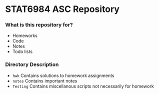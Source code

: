 # STAT6984 ASC Repository

### What is this repository for?

* Homeworks
* Code
* Notes
* Todo lists

### Directory Description 
* `hwk` Contains solutions to homework assignments
* `notes` Contains important notes
* `Testing` Contains miscellanous scripts not necessarily for homework
